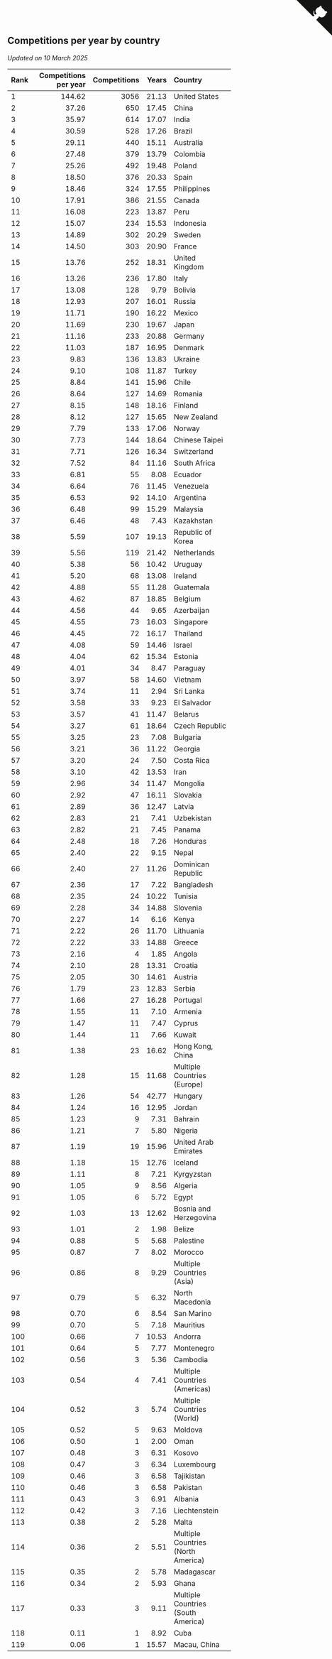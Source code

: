 ## Competitions per year by country

*Updated on 10 March 2025*

| Rank | Competitions per year | Competitions | Years | Country |
| :--- | ---: | ---: | ---: | :--- |
| 1 | 144.62 | 3056 | 21.13 | United States |
| 2 | 37.26 | 650 | 17.45 | China |
| 3 | 35.97 | 614 | 17.07 | India |
| 4 | 30.59 | 528 | 17.26 | Brazil |
| 5 | 29.11 | 440 | 15.11 | Australia |
| 6 | 27.48 | 379 | 13.79 | Colombia |
| 7 | 25.26 | 492 | 19.48 | Poland |
| 8 | 18.50 | 376 | 20.33 | Spain |
| 9 | 18.46 | 324 | 17.55 | Philippines |
| 10 | 17.91 | 386 | 21.55 | Canada |
| 11 | 16.08 | 223 | 13.87 | Peru |
| 12 | 15.07 | 234 | 15.53 | Indonesia |
| 13 | 14.89 | 302 | 20.29 | Sweden |
| 14 | 14.50 | 303 | 20.90 | France |
| 15 | 13.76 | 252 | 18.31 | United Kingdom |
| 16 | 13.26 | 236 | 17.80 | Italy |
| 17 | 13.08 | 128 | 9.79 | Bolivia |
| 18 | 12.93 | 207 | 16.01 | Russia |
| 19 | 11.71 | 190 | 16.22 | Mexico |
| 20 | 11.69 | 230 | 19.67 | Japan |
| 21 | 11.16 | 233 | 20.88 | Germany |
| 22 | 11.03 | 187 | 16.95 | Denmark |
| 23 | 9.83 | 136 | 13.83 | Ukraine |
| 24 | 9.10 | 108 | 11.87 | Turkey |
| 25 | 8.84 | 141 | 15.96 | Chile |
| 26 | 8.64 | 127 | 14.69 | Romania |
| 27 | 8.15 | 148 | 18.16 | Finland |
| 28 | 8.12 | 127 | 15.65 | New Zealand |
| 29 | 7.79 | 133 | 17.06 | Norway |
| 30 | 7.73 | 144 | 18.64 | Chinese Taipei |
| 31 | 7.71 | 126 | 16.34 | Switzerland |
| 32 | 7.52 | 84 | 11.16 | South Africa |
| 33 | 6.81 | 55 | 8.08 | Ecuador |
| 34 | 6.64 | 76 | 11.45 | Venezuela |
| 35 | 6.53 | 92 | 14.10 | Argentina |
| 36 | 6.48 | 99 | 15.29 | Malaysia |
| 37 | 6.46 | 48 | 7.43 | Kazakhstan |
| 38 | 5.59 | 107 | 19.13 | Republic of Korea |
| 39 | 5.56 | 119 | 21.42 | Netherlands |
| 40 | 5.38 | 56 | 10.42 | Uruguay |
| 41 | 5.20 | 68 | 13.08 | Ireland |
| 42 | 4.88 | 55 | 11.28 | Guatemala |
| 43 | 4.62 | 87 | 18.85 | Belgium |
| 44 | 4.56 | 44 | 9.65 | Azerbaijan |
| 45 | 4.55 | 73 | 16.03 | Singapore |
| 46 | 4.45 | 72 | 16.17 | Thailand |
| 47 | 4.08 | 59 | 14.46 | Israel |
| 48 | 4.04 | 62 | 15.34 | Estonia |
| 49 | 4.01 | 34 | 8.47 | Paraguay |
| 50 | 3.97 | 58 | 14.60 | Vietnam |
| 51 | 3.74 | 11 | 2.94 | Sri Lanka |
| 52 | 3.58 | 33 | 9.23 | El Salvador |
| 53 | 3.57 | 41 | 11.47 | Belarus |
| 54 | 3.27 | 61 | 18.64 | Czech Republic |
| 55 | 3.25 | 23 | 7.08 | Bulgaria |
| 56 | 3.21 | 36 | 11.22 | Georgia |
| 57 | 3.20 | 24 | 7.50 | Costa Rica |
| 58 | 3.10 | 42 | 13.53 | Iran |
| 59 | 2.96 | 34 | 11.47 | Mongolia |
| 60 | 2.92 | 47 | 16.11 | Slovakia |
| 61 | 2.89 | 36 | 12.47 | Latvia |
| 62 | 2.83 | 21 | 7.41 | Uzbekistan |
| 63 | 2.82 | 21 | 7.45 | Panama |
| 64 | 2.48 | 18 | 7.26 | Honduras |
| 65 | 2.40 | 22 | 9.15 | Nepal |
| 66 | 2.40 | 27 | 11.26 | Dominican Republic |
| 67 | 2.36 | 17 | 7.22 | Bangladesh |
| 68 | 2.35 | 24 | 10.22 | Tunisia |
| 69 | 2.28 | 34 | 14.88 | Slovenia |
| 70 | 2.27 | 14 | 6.16 | Kenya |
| 71 | 2.22 | 26 | 11.70 | Lithuania |
| 72 | 2.22 | 33 | 14.88 | Greece |
| 73 | 2.16 | 4 | 1.85 | Angola |
| 74 | 2.10 | 28 | 13.31 | Croatia |
| 75 | 2.05 | 30 | 14.61 | Austria |
| 76 | 1.79 | 23 | 12.83 | Serbia |
| 77 | 1.66 | 27 | 16.28 | Portugal |
| 78 | 1.55 | 11 | 7.10 | Armenia |
| 79 | 1.47 | 11 | 7.47 | Cyprus |
| 80 | 1.44 | 11 | 7.66 | Kuwait |
| 81 | 1.38 | 23 | 16.62 | Hong Kong, China |
| 82 | 1.28 | 15 | 11.68 | Multiple Countries (Europe) |
| 83 | 1.26 | 54 | 42.77 | Hungary |
| 84 | 1.24 | 16 | 12.95 | Jordan |
| 85 | 1.23 | 9 | 7.31 | Bahrain |
| 86 | 1.21 | 7 | 5.80 | Nigeria |
| 87 | 1.19 | 19 | 15.96 | United Arab Emirates |
| 88 | 1.18 | 15 | 12.76 | Iceland |
| 89 | 1.11 | 8 | 7.21 | Kyrgyzstan |
| 90 | 1.05 | 9 | 8.56 | Algeria |
| 91 | 1.05 | 6 | 5.72 | Egypt |
| 92 | 1.03 | 13 | 12.62 | Bosnia and Herzegovina |
| 93 | 1.01 | 2 | 1.98 | Belize |
| 94 | 0.88 | 5 | 5.68 | Palestine |
| 95 | 0.87 | 7 | 8.02 | Morocco |
| 96 | 0.86 | 8 | 9.29 | Multiple Countries (Asia) |
| 97 | 0.79 | 5 | 6.32 | North Macedonia |
| 98 | 0.70 | 6 | 8.54 | San Marino |
| 99 | 0.70 | 5 | 7.18 | Mauritius |
| 100 | 0.66 | 7 | 10.53 | Andorra |
| 101 | 0.64 | 5 | 7.77 | Montenegro |
| 102 | 0.56 | 3 | 5.36 | Cambodia |
| 103 | 0.54 | 4 | 7.41 | Multiple Countries (Americas) |
| 104 | 0.52 | 3 | 5.74 | Multiple Countries (World) |
| 105 | 0.52 | 5 | 9.63 | Moldova |
| 106 | 0.50 | 1 | 2.00 | Oman |
| 107 | 0.48 | 3 | 6.31 | Kosovo |
| 108 | 0.47 | 3 | 6.34 | Luxembourg |
| 109 | 0.46 | 3 | 6.58 | Tajikistan |
| 110 | 0.46 | 3 | 6.58 | Pakistan |
| 111 | 0.43 | 3 | 6.91 | Albania |
| 112 | 0.42 | 3 | 7.16 | Liechtenstein |
| 113 | 0.38 | 2 | 5.28 | Malta |
| 114 | 0.36 | 2 | 5.51 | Multiple Countries (North America) |
| 115 | 0.35 | 2 | 5.78 | Madagascar |
| 116 | 0.34 | 2 | 5.93 | Ghana |
| 117 | 0.33 | 3 | 9.11 | Multiple Countries (South America) |
| 118 | 0.11 | 1 | 8.92 | Cuba |
| 119 | 0.06 | 1 | 15.57 | Macau, China |


<a href="https://github.com/JustinTimeCuber/wca_statistics" class="github-corner" aria-label="View source on Github"><svg width="80" height="80" viewBox="0 0 250 250" style="fill:#151513; color:#fff; position: absolute; top: 0; border: 0; right: 0;" aria-hidden="true"><path d="M0,0 L115,115 L130,115 L142,142 L250,250 L250,0 Z"></path><path d="M128.3,109.0 C113.8,99.7 119.0,89.6 119.0,89.6 C122.0,82.7 120.5,78.6 120.5,78.6 C119.2,72.0 123.4,76.3 123.4,76.3 C127.3,80.9 125.5,87.3 125.5,87.3 C122.9,97.6 130.6,101.9 134.4,103.2" fill="currentColor" style="transform-origin: 130px 106px;" class="octo-arm"></path><path d="M115.0,115.0 C114.9,115.1 118.7,116.5 119.8,115.4 L133.7,101.6 C136.9,99.2 139.9,98.4 142.2,98.6 C133.8,88.0 127.5,74.4 143.8,58.0 C148.5,53.4 154.0,51.2 159.7,51.0 C160.3,49.4 163.2,43.6 171.4,40.1 C171.4,40.1 176.1,42.5 178.8,56.2 C183.1,58.6 187.2,61.8 190.9,65.4 C194.5,69.0 197.7,73.2 200.1,77.6 C213.8,80.2 216.3,84.9 216.3,84.9 C212.7,93.1 206.9,96.0 205.4,96.6 C205.1,102.4 203.0,107.8 198.3,112.5 C181.9,128.9 168.3,122.5 157.7,114.1 C157.9,116.9 156.7,120.9 152.7,124.9 L141.0,136.5 C139.8,137.7 141.6,141.9 141.8,141.8 Z" fill="currentColor" class="octo-body"></path></svg></a><style>.github-corner:hover .octo-arm{animation:octocat-wave 560ms ease-in-out}@keyframes octocat-wave{0%,100%{transform:rotate(0)}20%,60%{transform:rotate(-25deg)}40%,80%{transform:rotate(10deg)}}@media (max-width:500px){.github-corner:hover .octo-arm{animation:none}.github-corner .octo-arm{animation:octocat-wave 560ms ease-in-out}}</style>
